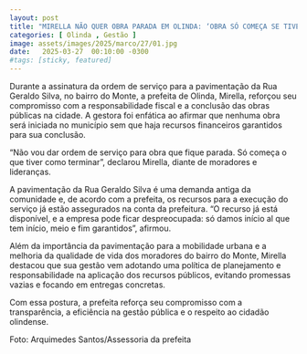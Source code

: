 ```yaml
---
layout: post
title: "MIRELLA NÃO QUER OBRA PARADA EM OLINDA: ‘OBRA SÓ COMEÇA SE TIVER RECURSO GARANTIDO’ AFIRMOU"
categories: [ Olinda , Gestão ]
image: assets/images/2025/marco/27/01.jpg
date:   2025-03-27  00:10:00 -0300
#tags: [sticky, featured]
---
```

Durante a assinatura da ordem de serviço para a pavimentação da Rua Geraldo Silva, no bairro do Monte, a prefeita de Olinda, Mirella, reforçou seu compromisso com a responsabilidade fiscal e a conclusão das obras públicas na cidade. A gestora foi enfática ao afirmar que nenhuma obra será iniciada no município sem que haja recursos financeiros garantidos para sua conclusão.

“Não vou dar ordem de serviço para obra que fique parada. Só começa o que tiver como terminar”, declarou Mirella, diante de moradores e lideranças.

A pavimentação da Rua Geraldo Silva é uma demanda antiga da comunidade e, de acordo com a prefeita, os recursos para a execução do serviço já estão assegurados na conta da prefeitura. “O recurso já está disponível, e a empresa pode ficar despreocupada: só damos início al que tem início, meio e fim garantidos”, afirmou.

Além da importância da pavimentação para a mobilidade urbana e a melhoria da qualidade de vida dos moradores do bairro do Monte, Mirella destacou que sua gestão vem adotando uma política de planejamento e responsabilidade na aplicação dos recursos públicos, evitando promessas vazias e focando em entregas concretas.

Com essa postura, a prefeita reforça seu compromisso com a transparência, a eficiência na gestão pública e o respeito ao cidadão olindense.

Foto: Arquimedes Santos/Assessoria da prefeita